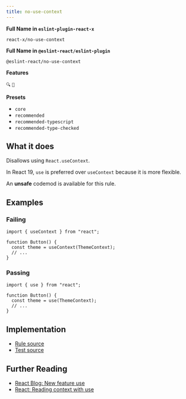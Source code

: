 ```yaml
---
title: no-use-context
---
```


**Full Name in `eslint-plugin-react-x`**

```plain copy
react-x/no-use-context
```

**Full Name in `@eslint-react/eslint-plugin`**

```plain copy
@eslint-react/no-use-context
```

**Features**

`🔍` `🔄`

**Presets**

- `core`
- `recommended`
- `recommended-typescript`
- `recommended-type-checked`

## What it does

Disallows using `React.useContext`.

In React 19, `use` is preferred over `useContext` because it is more flexible.

An **unsafe** codemod is available for this rule.

## Examples

### Failing

```tsx
import { useContext } from "react";

function Button() {
  const theme = useContext(ThemeContext);
  // ...
}
```

### Passing

```tsx
import { use } from "react";

function Button() {
  const theme = use(ThemeContext);
  // ...
}
```

## Implementation

- [Rule source](https://github.com/Rel1cx/eslint-react/tree/main/packages/plugins/eslint-plugin-react-x/src/rules/no-use-context.ts)
- [Test source](https://github.com/Rel1cx/eslint-react/tree/main/packages/plugins/eslint-plugin-react-x/src/rules/no-use-context.spec.ts)

## Further Reading

- [React Blog: New feature use](https://react.dev/blog/2024/12/05/react-19#new-feature-use)
- [React: Reading context with use](https://react.dev/reference/react/use#reading-context-with-use)
